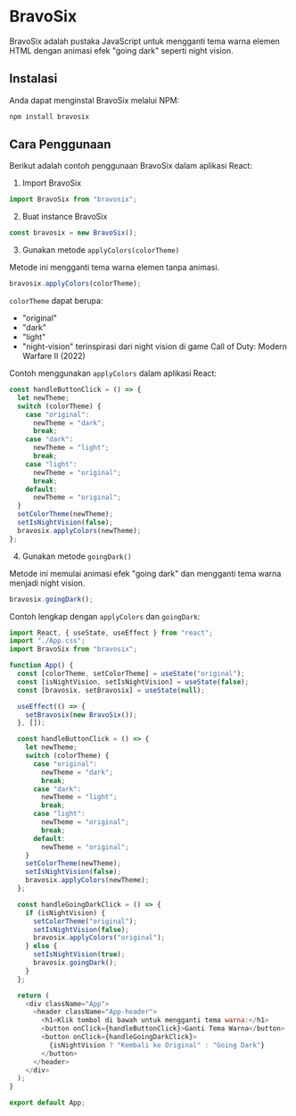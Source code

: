 # BravoSix

BravoSix adalah pustaka JavaScript untuk mengganti tema warna elemen HTML dengan animasi efek "going dark" seperti night vision.

## Instalasi

Anda dapat menginstal BravoSix melalui NPM:

```bash
npm install bravosix
```

## Cara Penggunaan

Berikut adalah contoh penggunaan BravoSix dalam aplikasi React:

1. Import BravoSix

```javascript
import BravoSix from "bravosix";
```

2. Buat instance BravoSix

```javascript
const bravosix = new BravoSix();
```

3. Gunakan metode `applyColors(colorTheme)`

Metode ini mengganti tema warna elemen tanpa animasi.

```javascript
bravosix.applyColors(colorTheme);
```

`colorTheme` dapat berupa:

- "original"
- "dark"
- "light"
- "night-vision" terinspirasi dari night vision di game Call of Duty: Modern Warfare II (2022)

Contoh menggunakan `applyColors` dalam aplikasi React:

```javascript
const handleButtonClick = () => {
  let newTheme;
  switch (colorTheme) {
    case "original":
      newTheme = "dark";
      break;
    case "dark":
      newTheme = "light";
      break;
    case "light":
      newTheme = "original";
      break;
    default:
      newTheme = "original";
  }
  setColorTheme(newTheme);
  setIsNightVision(false);
  bravosix.applyColors(newTheme);
};
```

4. Gunakan metode `goingDark()`

Metode ini memulai animasi efek "going dark" dan mengganti tema warna menjadi night vision.

```javascript
bravosix.goingDark();
```

Contoh lengkap dengan `applyColors` dan `goingDark`:

```javascript
import React, { useState, useEffect } from "react";
import "./App.css";
import BravoSix from "bravosix";

function App() {
  const [colorTheme, setColorTheme] = useState("original");
  const [isNightVision, setIsNightVision] = useState(false);
  const [bravosix, setBravosix] = useState(null);

  useEffect(() => {
    setBravosix(new BravoSix());
  }, []);

  const handleButtonClick = () => {
    let newTheme;
    switch (colorTheme) {
      case "original":
        newTheme = "dark";
        break;
      case "dark":
        newTheme = "light";
        break;
      case "light":
        newTheme = "original";
        break;
      default:
        newTheme = "original";
    }
    setColorTheme(newTheme);
    setIsNightVision(false);
    bravosix.applyColors(newTheme);
  };

  const handleGoingDarkClick = () => {
    if (isNightVision) {
      setColorTheme("original");
      setIsNightVision(false);
      bravosix.applyColors("original");
    } else {
      setIsNightVision(true);
      bravosix.goingDark();
    }
  };

  return (
    <div className="App">
      <header className="App-header">
        <h1>Klik tombol di bawah untuk mengganti tema warna:</h1>
        <button onClick={handleButtonClick}>Ganti Tema Warna</button>
        <button onClick={handleGoingDarkClick}>
          {isNightVision ? "Kembali ke Original" : "Going Dark"}
        </button>
      </header>
    </div>
  );
}

export default App;
```
